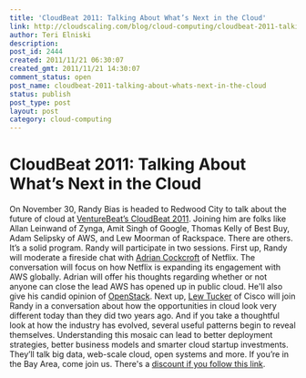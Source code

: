 ```yaml
---
title: 'CloudBeat 2011: Talking About What’s Next in the Cloud'
link: http://cloudscaling.com/blog/cloud-computing/cloudbeat-2011-talking-about-whats-next-in-the-cloud/
author: Teri Elniski
description: 
post_id: 2444
created: 2011/11/21 06:30:07
created_gmt: 2011/11/21 14:30:07
comment_status: open
post_name: cloudbeat-2011-talking-about-whats-next-in-the-cloud
status: publish
post_type: post
layout: post
category: cloud-computing
---
```


# CloudBeat 2011: Talking About What’s Next in the Cloud

On November 30, Randy Bias is headed to Redwood City to talk about the future of cloud at [VentureBeat’s CloudBeat 2011](http://venturebeat.com/events/cloudbeat2011/). Joining him are folks like Allan Leinwand of Zynga, Amit Singh of Google, Thomas Kelly of Best Buy, Adam Selipsky of AWS, and Lew Moorman of Rackspace. There are others. It’s a solid program. Randy will participate in two sessions. First up, Randy will moderate a fireside chat with [Adrian Cockcroft](http://perfcap.blogspot.com/) of Netflix. The conversation will focus on how Netflix is expanding its engagement with AWS globally. Adrian will offer his thoughts regarding whether or not anyone can close the lead AWS has opened up in public cloud. He'll also give his candid opinion of [OpenStack](http://openstack.org/). Next up, [Lew Tucker](http://newsroom.cisco.com/dlls/ekits/Lew_Tucker_Bio.pdf) of Cisco will join Randy in a conversation about how the opportunities in cloud look very different today than they did two years ago. And if you take a thoughtful look at how the industry has evolved, several useful patterns begin to reveal themselves. Understanding this mosaic can lead to better deployment strategies, better business models and smarter cloud startup investments. They’ll talk big data, web-scale cloud, open systems and more. If you’re in the Bay Area, come join us. There's a [discount if you follow this link](http://cloudbeat2011.eventbrite.com/?discount=CBVIP).